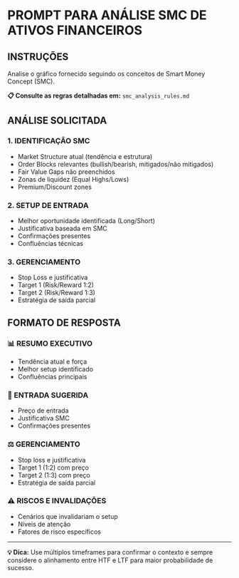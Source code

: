 # PROMPT PARA ANÁLISE SMC DE ATIVOS FINANCEIROS

## INSTRUÇÕES

Analise o gráfico fornecido seguindo os conceitos de Smart Money Concept (SMC). 

**📋 Consulte as regras detalhadas em:** `smc_analysis_rules.md`

## ANÁLISE SOLICITADA

### 1. **IDENTIFICAÇÃO SMC**
- Market Structure atual (tendência e estrutura)
- Order Blocks relevantes (bullish/bearish, mitigados/não mitigados)
- Fair Value Gaps não preenchidos
- Zonas de liquidez (Equal Highs/Lows)
- Premium/Discount zones

### 2. **SETUP DE ENTRADA**
- Melhor oportunidade identificada (Long/Short)
- Justificativa baseada em SMC
- Confirmações presentes
- Confluências técnicas

### 3. **GERENCIAMENTO**
- Stop Loss e justificativa
- Target 1 (Risk/Reward 1:2)
- Target 2 (Risk/Reward 1:3)
- Estratégia de saída parcial

## FORMATO DE RESPOSTA

### **📊 RESUMO EXECUTIVO**
- Tendência atual e força
- Melhor setup identificado
- Confluências principais

### **🎯 ENTRADA SUGERIDA**
- Preço de entrada
- Justificativa SMC
- Confirmações presentes

### **⚖️ GERENCIAMENTO**
- Stop loss e justificativa
- Target 1 (1:2) com preço
- Target 2 (1:3) com preço
- Estratégia de saída parcial

### **⚠️ RISCOS E INVALIDAÇÕES**
- Cenários que invalidariam o setup
- Níveis de atenção
- Fatores de risco específicos

---

**💡 Dica:** Use múltiplos timeframes para confirmar o contexto e sempre considere o alinhamento entre HTF e LTF para maior probabilidade de sucesso.
